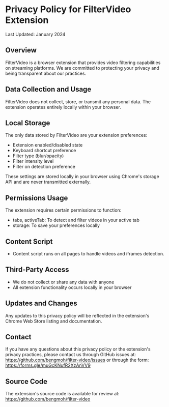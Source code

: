 # Privacy Policy for FilterVideo Extension

Last Updated: January 2024

## Overview

FilterVideo is a browser extension that provides video filtering capabilities on streaming platforms. We are committed to protecting your privacy and being transparent about our practices.

## Data Collection and Usage

FilterVideo does not collect, store, or transmit any personal data. The extension operates entirely locally within your browser.

## Local Storage

The only data stored by FilterVideo are your extension preferences:

- Extension enabled/disabled state
- Keyboard shortcut preference
- Filter type (blur/opacity)
- Filter intensity level
- Filter on detection preference

These settings are stored locally in your browser using Chrome's storage API and are never transmitted externally.

## Permissions Usage

The extension requires certain permissions to function:

- tabs, activeTab: To detect and filter videos in your active tab
- storage: To save your preferences locally

## Content Script

- Content script runs on all pages to handle videos and iframes detection.

## Third-Party Access

- We do not collect or share any data with anyone
- All extension functionality occurs locally in your browser

## Updates and Changes

Any updates to this privacy policy will be reflected in the extension's Chrome Web Store listing and documentation.

## Contact

If you have any questions about this privacy policy or the extension's privacy practices, please contact us through GitHub issues at:
https://github.com/bengmoh/filter-video/issues
or through the form:
https://forms.gle/muGcKNufR2XzAnVV9

## Source Code

The extension's source code is available for review at:
https://github.com/bengmoh/filter-video
